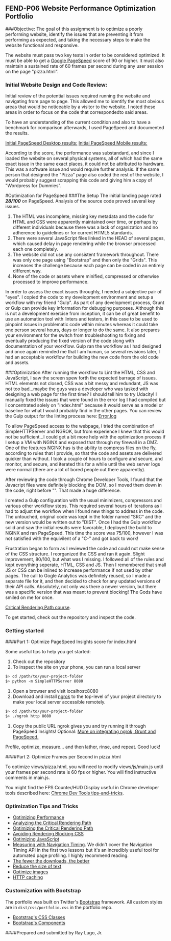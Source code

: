 ## FEND-P06 Website Performance Optimization Portfolio

###Objective:
The goal of this assignment is to optimize a poorly performing website, identify the issues that are preventing it from performing as expected, and taking the necessary steps to make the website functional and responsive.

The website must pass two key tests in order to be considered optimized.  It must be able to get a [Google PageSpeed](https://developers.google.com/speed/pagespeed/) score of 90 or higher.  It must also maintain a sustained rate of 60 frames per second during any user session on the page "pizza.html".


### Initial Website Design and Code Review:
Initial review of the potential issues required running the website  and navigating from page to page.  This allowed me to identify the most obvious areas that would be noticeable by a visitor to the website.  I noted these areas in order to focus on the code that correspondedto said areas.

To have an understanding of the current condition and also to have a benchmark for comparison afterwards, I used PageSpeed and documented the results.

[Initial PageSpeed Desktop results:](http://)
[Initial PageSpeed Mobile results:](http://)


According to the score, the performance was substandard, and since I loaded the website on several physical systems, all of which  had the same exact issue in the same exact places, it could not be attributed to hardware.  This was a software issue and would require further analysis. If the same person that designed the "Pizza" page also coded the rest of the  website, I would probably suggest scrapping this code and giving him a copy of "Wordpress for Dummies". 

#Optimization for PageSpeed
###The Setup
The initial landing page rated ***28/100*** on PageSpeed.  Analysis of the source code proved several key issues.
1. The HTML was incomplete, missing key metadata and the code for HTML and CSS were apparently maintained over time, or perhaps by different individuals because there was a lack of organization and no adherence to guidelines or for current HTML5 standards.
2. There were several JavaScript files linked in the HEAD of several pages, which caused delay in page rendering while the browser processed each one completely.
3. The website did not use any consistent framework throughout.  There was only one page using "Bootstrap" and then only the "Grids".  This increases the challenge because each page can be coded in an entirely different way.
4. None of the code or assets where minified, compressed or otherwise processed to improve performance.

In order to assess the exact issues throughly, I needed a subjective pair of "eyes". I copied the code to my development environment and setup a workflow with my friend "Gulp".  As part of any development process, Grunt or Gulp can provide key information for debugging purposes. Although this is not a development exercise from inception, it can be of great benefit to use an automation tool with linters and testers, in this case to be used to pinpoint issues in problematic code within minutes whereas it could take one person several hours, days or longer to do the same.  It also prepares your environment for the switch from troubleshooting to fixing and eventually producing the fixed version of the code slong with documentation of your workflow. Gulp ran the workflow as I had designed and once again reminded me that I am human, so several revisions later, I had an acceptable workflow for building the new code from the old code and assets.

###Optimization
After running the workflow to Lint the HTML, CSS and JavaScript, I saw the screen spew forth the expected barrage of issues. HTML elements not closed, CSS was a bit messy and redundant, JS was not too bad...maybe the guys was a developer who was tasked with designing a web page for the first time? I should tell him to try Udacity!  I manually fixed the issues that were found in the error log I had compiled but I concentrated solely on "index.html" because it would serve as a model or baseline for what I would probably find in the other pages.  You can review the Gulp output for the linting process here: [Error.log](http://)

To allow PageSpeed access to the webpage, I tried the combination of SimpleHTTPServer and NGROK, but from experience I knew that this would not be sufficient...I could get a bit more help with the optimization process if I setup a VM with NGINX and exposed that through my firewall in a DMZ.  One of the features NGINX has is the ability to compress files on the fly, according to rules that I provide, so that the code and assets are delivered quicker than without.  I took a couple of hours to configure and secure, and monitor, and secure, and iterated this for a while until the web server logs were normal (there are a lot of bored people out there apparently).

After reviewing the code through Chrome Developer Tools, I found that the Javacript files were definitely blocking the DOM, so I moved them down in the code, right before "</body>".  That made a huge difference.

I created a Gulp configuration with the usual minimizers, compressors and various other workflow steps.  This required several hours of iterations as I had to adjust the workflow when I found new things to address in the code.  The untouched, original code was kept in the folder named "SRC" and the new version would be written out to "DIST".  Once I had the Gulp workflow solid and saw the initial results were favorable, I deployed the build to NGINX and ran PageSpeed.  This time the score was 75/100, however I was not satisfied with the equivilent of a "C-" and got back to work!

Frustration began to form as I reviewed the code and could not make sense of the CSS structure.  I reorganized the CSS and ran it again.  Slight improvement, 80/100, but what was I missing.  I followed all of the rules and kept everything seperate, HTML, CSS and JS.  Then I remembered that small JS or CSS can be inlined to increase performance if not used by other pages.  The call to Gogle Analytics was definitely reused, so I made a separate file for it, and then decided to check for any updated versions of their API calls.  Absolutely, not only was there a newer version, but there was a specific version that was meant to prevent blocking!  The Gods have smiled on me for once.



[Critical Rendering Path course](https://www.udacity.com/course/ud884).

To get started, check out the repository and inspect the code.

### Getting started

####Part 1: Optimize PageSpeed Insights score for index.html

Some useful tips to help you get started:

1. Check out the repository
1. To inspect the site on your phone, you can run a local server

  ```bash
  $> cd /path/to/your-project-folder
  $> python -m SimpleHTTPServer 8080
  ```

1. Open a browser and visit localhost:8080
1. Download and install [ngrok](https://ngrok.com/) to the top-level of your project directory to make your local server accessible remotely.

  ``` bash
  $> cd /path/to/your-project-folder
  $> ./ngrok http 8080
  ```

1. Copy the public URL ngrok gives you and try running it through PageSpeed Insights! Optional: [More on integrating ngrok, Grunt and PageSpeed.](http://www.jamescryer.com/2014/06/12/grunt-pagespeed-and-ngrok-locally-testing/)

Profile, optimize, measure... and then lather, rinse, and repeat. Good luck!

####Part 2: Optimize Frames per Second in pizza.html

To optimize views/pizza.html, you will need to modify views/js/main.js until your frames per second rate is 60 fps or higher. You will find instructive comments in main.js. 

You might find the FPS Counter/HUD Display useful in Chrome developer tools described here: [Chrome Dev Tools tips-and-tricks](https://developer.chrome.com/devtools/docs/tips-and-tricks).

### Optimization Tips and Tricks
* [Optimizing Performance](https://developers.google.com/web/fundamentals/performance/ "web performance")
* [Analyzing the Critical Rendering Path](https://developers.google.com/web/fundamentals/performance/critical-rendering-path/analyzing-crp.html "analyzing crp")
* [Optimizing the Critical Rendering Path](https://developers.google.com/web/fundamentals/performance/critical-rendering-path/optimizing-critical-rendering-path.html "optimize the crp!")
* [Avoiding Rendering Blocking CSS](https://developers.google.com/web/fundamentals/performance/critical-rendering-path/render-blocking-css.html "render blocking css")
* [Optimizing JavaScript](https://developers.google.com/web/fundamentals/performance/critical-rendering-path/adding-interactivity-with-javascript.html "javascript")
* [Measuring with Navigation Timing](https://developers.google.com/web/fundamentals/performance/critical-rendering-path/measure-crp.html "nav timing api"). We didn't cover the Navigation Timing API in the first two lessons but it's an incredibly useful tool for automated page profiling. I highly recommend reading.
* <a href="https://developers.google.com/web/fundamentals/performance/optimizing-content-efficiency/eliminate-downloads.html">The fewer the downloads, the better</a>
* <a href="https://developers.google.com/web/fundamentals/performance/optimizing-content-efficiency/optimize-encoding-and-transfer.html">Reduce the size of text</a>
* <a href="https://developers.google.com/web/fundamentals/performance/optimizing-content-efficiency/image-optimization.html">Optimize images</a>
* <a href="https://developers.google.com/web/fundamentals/performance/optimizing-content-efficiency/http-caching.html">HTTP caching</a>

### Customization with Bootstrap
The portfolio was built on Twitter's <a href="http://getbootstrap.com/">Bootstrap</a> framework. All custom styles are in `dist/css/portfolio.css` in the portfolio repo.

* <a href="http://getbootstrap.com/css/">Bootstrap's CSS Classes</a>
* <a href="http://getbootstrap.com/components/">Bootstrap's Components</a>


####Prepared and submitted by Ray Lugo, Jr.